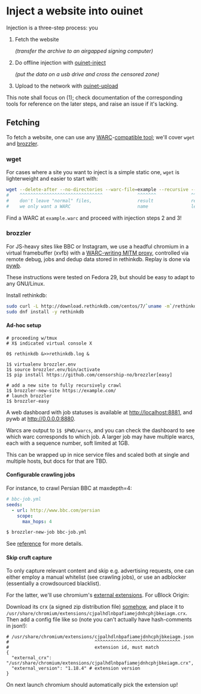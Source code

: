 # Inject a website into ouinet

Injection is a three-step process: you

1. Fetch the website

   *(transfer the archive to an airgapped signing computer)*

2. Do offline injection with [ouinet-inject](https://github.com/equalitie/ouinet-inject)

   *(put the data on a usb drive and cross the censored zone)*

3. Upload to the network with [ouinet-upload](https://github.com/equalitie/ouinet-upload)

This note shall focus on (1); check documentation of the corresponding tools for reference on the later steps, and raise an issue if it's lacking.

## Fetching

To fetch a website, one can use any [WARC](https://en.wikipedia.org/wiki/Web_ARChive)-[compatible tool](https://www.archiveteam.org/index.php?title=The_WARC_Ecosystem); we'll cover `wget` and [brozzler](https://github.com/internetarchive/brozzler).

### wget

For cases where a site you want to inject is a simple static one, `wget` is lighterweight and easier to start with:

```sh
wget --delete-after --no-directories --warc-file=example --recursive --level=1 https://example.com/
#    ^^^^^^^^^^^^^^^^^^^^^^^^^^^^^^^             ^^^^^^^             ^^^^^^^^^
#    don't leave "normal" files,                 result              recursion
#    we only want a WARC                         name                level
```

Find a WARC at `example.warc` and proceed with injection steps 2 and 3!

### brozzler

For JS-heavy sites like BBC or Instagram, we use a headful chromium in a virtual framebuffer (xvfb) with a [WARC-writing MITM proxy](https://github.com/internetarchive/warcprox), controlled via remote debug, jobs and dedup data stored in rethinkdb. Replay is done via [pywb](https://github.com/webrecorder/pywb).

These instructions were tested on Fedora 29, but should be easy to adapt to any GNU/Linux.

Install rethinkdb:

```sh
sudo curl -L http://download.rethinkdb.com/centos/7/`uname -m`/rethinkdb.repo -o /etc/yum.repos.d/rethinkdb.repo
sudo dnf install -y rethinkdb
```

#### Ad-hoc setup

```
# proceeding w/tmux
# X$ indicated virtual console X

0$ rethinkdb &>>rethinkdb.log &

1$ virtualenv brozzler.env
1$ source brozzler.env/bin/activate
1$ pip install https://github.com/censorship-no/brozzler[easy]

# add a new site to fully recursively crawl
1$ brozzler-new-site https://example.com/
# launch brozzler
1$ brozzler-easy
```

A web dashboard with job statuses is available at <http://localhost:8881>, and pywb at <http://0.0.0.0:8880>.

Warcs are output to `1$ $PWD/warcs`, and you can check the dashboard to see which warc corresponds to which job. A larger job may have multiple warcs, each with a sequence number, soft limited at 1GB.

This can be wrapped up in nice service files and scaled both at single and multiple hosts, but docs for that are TBD.

#### Configurable crawling jobs

For instance, to crawl Persian BBC at maxdepth=4:

```yaml
# bbc-job.yml
seeds:
  - url: http://www.bbc.com/persian
    scope:
      max_hops: 4
```
```sh
$ brozzler-new-job bbc-job.yml
```

See [reference](https://github.com/censorship-no/brozzler/blob/master/job-conf.rst) for more details.

#### Skip cruft capture

To only capture relevant content and skip e.g. advertising requests, one can either employ a manual whitelist (see crawling jobs), or use an adblocker (essentially a crowdsourced blacklist).

For the latter, we'll use chromium's [external extensions](https://developer.chrome.com/extensions/external_extensions.html). For uBlock Origin:

Download its crx (a signed zip distribution file) [somehow](https://stackoverflow.com/questions/7184793), and place it to `/usr/share/chromium/extensions/cjpalhdlnbpafiamejdnhcphjbkeiagm.crx`. Then add a config file like so (note you can't actually have hash-comments in json!):

```
# /usr/share/chromium/extensions/cjpalhdlnbpafiamejdnhcphjbkeiagm.json
#                                ^^^^^^^^^^^^^^^^^^^^^^^^^^^^^^^^
#                                extension id, must match
{
  "external_crx": "/usr/share/chromium/extensions/cjpalhdlnbpafiamejdnhcphjbkeiagm.crx",
  "external_version": "1.18.4" # extension version
}
```

On next launch chromium should automatically pick the extension up!
